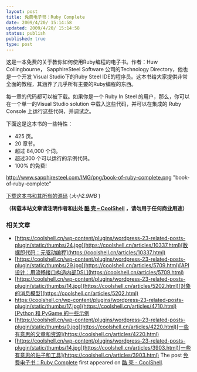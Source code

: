 ```yaml
---
layout: post
title: 免费电子书：Ruby Complete
date: 2009/4/20/ 15:14:58
updated: 2009/4/20/ 15:14:58
status: publish
published: true
type: post
---
```


这是一本免费的关于教你如何使用Ruby编程的电子书。作者：Huw Collingbourne， SapphireSteel Software 公司的Technology Directory，他也是一个开发 Visual Studio下的Ruby Steel IDE的程序员。这本书给大家提供非常全面的教程，其涵养了几乎所有主要的Ruby编程的东西。


每一章的代码都可以被下载。如果你是一个 Ruby In Steel 的用户，那么，你可以在一个单一的Visual Studio solution 中载入这些代码，并可以在集成的 Ruby Console 上运行这些代码，并调试之。



下面这是这本书的一些特性：


* 425 页。
* 20 章节。
* 超过 84,000 个词。
* 超过300 个可以运行的示例代码。
* 100% 的免费!



http://www.sapphiresteel.com/IMG/png/book-of-ruby-complete.png "book-of-ruby-complete"


[下载这本书和其所有的源码](http://www.sapphiresteel.com/IMG/zip/book-of-ruby.zip) (*大小2.9MB* )



**（转载本站文章请注明作者和出处 [酷 壳 – CoolShell](https://coolshell.cn/) ，请勿用于任何商业用途）**



### 相关文章

* [https://coolshell.cn/wp-content/plugins/wordpress-23-related-posts-plugin/static/thumbs/24.jpg](https://coolshell.cn/articles/10337.html)[数据即代码：元驱动编程](https://coolshell.cn/articles/10337.html)
* [https://coolshell.cn/wp-content/plugins/wordpress-23-related-posts-plugin/static/thumbs/29.jpg](https://coolshell.cn/articles/5709.html)[API设计：用流畅接口构造内部DSL](https://coolshell.cn/articles/5709.html)
* [https://coolshell.cn/wp-content/plugins/wordpress-23-related-posts-plugin/static/thumbs/14.jpg](https://coolshell.cn/articles/5202.html)[对象的消息模型](https://coolshell.cn/articles/5202.html)
* [https://coolshell.cn/wp-content/plugins/wordpress-23-related-posts-plugin/static/thumbs/17.jpg](https://coolshell.cn/articles/4710.html)[Python 和 PyGame 的一些示例](https://coolshell.cn/articles/4710.html)
* [https://coolshell.cn/wp-content/plugins/wordpress-23-related-posts-plugin/static/thumbs/0.jpg](https://coolshell.cn/articles/4220.html)[一些有意思的文章和资源](https://coolshell.cn/articles/4220.html)
* [https://coolshell.cn/wp-content/plugins/wordpress-23-related-posts-plugin/static/thumbs/14.jpg](https://coolshell.cn/articles/3903.html)[一些有意思的贴子和工具](https://coolshell.cn/articles/3903.html)
The post [免费电子书：Ruby Complete](https://coolshell.cn/articles/591.html) first appeared on [酷 壳 - CoolShell](https://coolshell.cn).